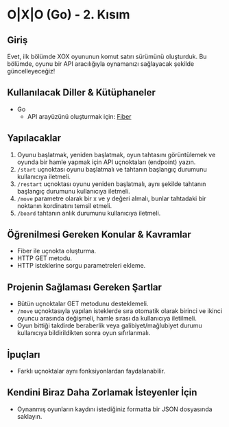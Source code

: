 # O|X|O (Go) - 2. Kısım

## Giriş

Evet, ilk bölümde XOX oyununun komut satırı sürümünü oluşturduk. Bu bölümde, oyunu bir API aracılığıyla oynamanızı sağlayacak şekilde güncelleyeceğiz!

## Kullanılacak Diller & Kütüphaneler

- Go
  - API arayüzünü oluşturmak için: [Fiber](https://gofiber.io/)

## Yapılacaklar

1. Oyunu başlatmak, yeniden başlatmak, oyun tahtasını görüntülemek ve oyunda bir hamle yapmak için API uçnoktaları (endpoint) yazın.
  1. `/start` uçnoktası oyunu başlatmalı ve tahtanın başlangıç durumunu kullanıcıya iletmeli.
  2. `/restart` uçnoktası oyunu yeniden başlatmalı, aynı şekilde tahtanın başlangıç durumunu kullanıcıya iletmeli.
  3. `/move` parametre olarak bir x ve y değeri almalı, bunlar tahtadaki bir noktanın kordinatını temsil etmeli.
  4. `/board` tahtanın anlık durumunu kullanıcıya iletmeli.

## Öğrenilmesi Gereken Konular & Kavramlar

- Fiber ile uçnokta oluşturma.
- HTTP GET metodu.
- HTTP isteklerine sorgu parametreleri ekleme.

## Projenin Sağlaması Gereken Şartlar

- Bütün uçnoktalar GET metodunu desteklemeli.
- `/move` uçnoktasıyla yapılan isteklerde sıra otomatik olarak birinci ve ikinci oyuncu arasında değişmeli, hamle sırası da kullanıcıya iletilmeli.
- Oyun bittiği takdirde beraberlik veya galibiyet/mağlubiyet durumu kullanıcıya bildirildikten sonra oyun sıfırlanmalı.

## İpuçları

- Farklı uçnoktalar aynı fonksiyonlardan faydalanabilir.

## Kendini Biraz Daha Zorlamak İsteyenler İçin

- Oynanmış oyunların kaydını istediğiniz formatta bir JSON dosyasında saklayın.
